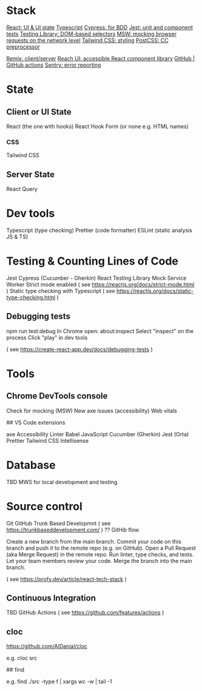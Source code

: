 # Stack

[React: UI & UI state](https://reactjs.org/)
[Typescript](https://www.typescriptlang.org/)
[Cypress: for BDD](https://cypress.io/)
[Jest: unit and component tests](https://jestjs.io/)
[Testing Library: DOM-based selectors](https://testing-library.com/)
[MSW: mocking browser requests on the network level](https://mswjs.io/)
[Tailwind CSS: styling](https://tailwindcss.com/)
[PostCSS: CC preprocessor](https://postcss.org/)

[Remix: client/server](https://remix.run/)
[Reach UI: accessible React component library](https://reach.tech/)
[GitHub | GitHub actions](https://github.com/features/actions)
[Sentry: error reporting](https://sentry.io/)

# State

## Client or UI State

React (the one with hooks)
React Hook Form (or none e.g. HTML names)

### CSS
Tailwind CSS

## Server State

React Query

# Dev tools

Typescript (type checking)
Prettier (code formatter)
ESLint (static analysis JS & TS)

# Testing & Counting Lines of Code

Jest
Cypress (Cucumber - Gherkin)
React Testing Library
Mock Service Worker
Strict mode enabled ( see https://reactjs.org/docs/strict-mode.html )
Static type checking with Typescript ( see https://reactjs.org/docs/static-type-checking.html )

## Debugging tests

npm run test:debug
In Chrome open: about:inspect
Select "inspect" on the process
Click "play" in dev tools

( see https://create-react-app.dev/docs/debugging-tests )

# Tools

## Chrome DevTools console

 Check for mocking (MSW)
 New axe issues (accessibility) 
 Web vitals

## VS Code extensions

axe Accessibility Linter
Babel JavaScript
Cucumber (Gherkin)
Jest (Orta)
Prettier
Tailwind CSS Intellisense

# Database

TBD
MWS for local development and testing

# Source control

Git
GitHub
Trunk Based Developmnt ( see https://trunkbaseddevelopment.com/ ) ?? GitHib flow

Create a new branch from the main branch.
Commit your code on this branch and push it to the remote repo (e.g. on GitHub).
Open a Pull Request (aka Merge Request) in the remote repo.
Run linter, type checks, and tests.
Let your team members review your code.
Merge the branch into the main branch.

( see https://profy.dev/article/react-tech-stack )

## Continuous Integration

TBD GitHub Actions ( see https://github.com/features/actions )

## cloc

https://github.com/AlDanial/cloc

e.g. cloc src

## find

e.g. find ./src -type f | xargs wc -w | tail -1


